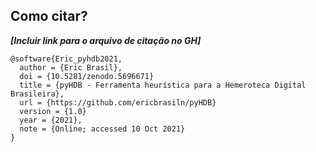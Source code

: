 ## Como citar?

***[Incluir link para o arquivo de citação no GH]***

```
@software{Eric_pyhdb2021,
  author = {Eric Brasil},
  doi = {10.5281/zenodo.5696671}
  title = {pyHDB - Ferramenta heurística para a Hemeroteca Digital Brasileira},
  url = {https://github.com/ericbrasiln/pyHDB}
  version = {1.0}
  year = {2021},
  note = {Online; accessed 10 Oct 2021}
}
```